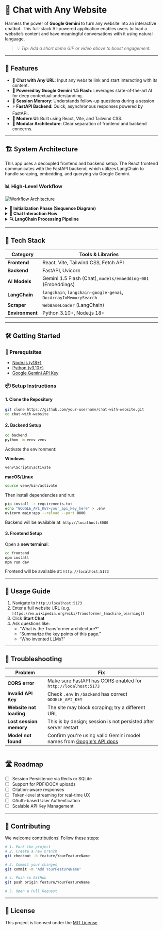
# 🧠 Chat with Any Website

Harness the power of **Google Gemini** to turn any website into an interactive chatbot. This full-stack AI-powered application enables users to load a website’s content and have meaningful conversations with it using natural language.

> 💡 *Tip: Add a short demo GIF or video above to boost engagement.*

---

## 🚀 Features

- 🔗 **Chat with Any URL**: Input any website link and start interacting with its content.
- 🧠 **Powered by Google Gemini 1.5 Flash**: Leverages state-of-the-art AI for deep contextual understanding.
- 🧵 **Session Memory**: Understands follow-up questions during a session.
- ⚡ **FastAPI Backend**: Quick, asynchronous responses powered by FastAPI.
- 🎨 **Modern UI**: Built using React, Vite, and Tailwind CSS.
- 🧩 **Modular Architecture**: Clear separation of frontend and backend concerns.

---

## 🏗️ System Architecture

This app uses a decoupled frontend and backend setup. The React frontend communicates with the FastAPI backend, which utilizes LangChain to handle scraping, embedding, and querying via Google Gemini.

### 📊 High-Level Workflow
![Workflow Architecture](https://github.com/user-attachments/assets/ed1c64c8-05c1-40b4-8407-ef8b3d68e979)

<details>
<summary><strong>🔧 Initialization Phase (Sequence Diagram)</strong></summary>

![Initialization Phase](https://github.com/user-attachments/assets/29773231-145b-4bd3-82d8-2f6d4062a617)

</details>

<details>
<summary><strong>💬 Chat Interaction Flow</strong></summary>

![Chat Interaction](https://github.com/user-attachments/assets/3ba7402d-000f-4a8c-9b3f-26a0bc37f4f1)

</details>

<details>
<summary><strong>🔍 LangChain Processing Pipeline</strong></summary>

![LangChain Pipeline](https://github.com/user-attachments/assets/86bb3a3f-d763-4809-b93a-4d17d4cbc871)

</details>

---

## 🧰 Tech Stack

| Category         | Tools & Libraries                                                                 |
|------------------|------------------------------------------------------------------------------------|
| **Frontend**      | React, Vite, Tailwind CSS, Fetch API                                              |
| **Backend**       | FastAPI, Uvicorn                                                                 |
| **AI Models**     | Gemini 1.5 Flash (Chat), `models/embedding-001` (Embeddings)                     |
| **LangChain**     | `langchain`, `langchain-google-genai`, `DocArrayInMemorySearch`                  |
| **Scraper**       | `WebBaseLoader` (LangChain)                                                      |
| **Environment**   | Python 3.10+, Node.js 18+                                                         |

---

## 🛠️ Getting Started

### 🔐 Prerequisites

- [Node.js (v18+)](https://nodejs.org/)
- [Python (v3.10+)](https://www.python.org/)
- [Google Gemini API Key](https://aistudio.google.com/app/apikey)

### 📦 Setup Instructions

#### 1. Clone the Repository

```bash
git clone https://github.com/your-username/chat-with-website.git
cd chat-with-website
```

#### 2. Backend Setup

```bash
cd backend
python -m venv venv
```

Activate the environment:

**Windows**
```bash
venv\Scripts\activate
```

**macOS/Linux**
```bash
source venv/bin/activate
```

Then install dependencies and run:

```bash
pip install -r requirements.txt
echo "GOOGLE_API_KEY=your_api_key_here" > .env
uvicorn main:app --reload --port 8000
```

Backend will be available at: `http://localhost:8000`

#### 3. Frontend Setup

Open a **new terminal**:

```bash
cd frontend
npm install
npm run dev
```

Frontend will be available at: `http://localhost:5173`

---

## 📖 Usage Guide

1. Navigate to `http://localhost:5173`
2. Enter a full website URL (e.g. `https://en.wikipedia.org/wiki/Transformer_(machine_learning)`)
3. Click **Start Chat**
4. Ask questions like:
    - “What is the Transformer architecture?”
    - “Summarize the key points of this page.”
    - “Who invented LLMs?”

---

## 🧩 Troubleshooting

| Problem                    | Fix                                                                                     |
|----------------------------|------------------------------------------------------------------------------------------|
| **CORS error**             | Make sure FastAPI has CORS enabled for `http://localhost:5173`                          |
| **Invalid API Key**        | Check `.env` in `/backend` has correct `GOOGLE_API_KEY`                                 |
| **Website not loading**    | The site may block scraping; try a different URL                                        |
| **Lost session memory**    | This is by design; session is not persisted after server restart                        |
| **Model not found**        | Confirm you're using valid Gemini model names from [Google's API docs](https://ai.google.dev/) |

---

## 🛣️ Roadmap

- [ ] Session Persistence via Redis or SQLite  
- [ ] Support for PDF/DOCX uploads  
- [ ] Citation-aware responses  
- [ ] Token-level streaming for real-time UX  
- [ ] OAuth-based User Authentication  
- [ ] Scalable API Key Management

---

## 🤝 Contributing

We welcome contributions! Follow these steps:

```bash
# 1. Fork the project
# 2. Create a new branch
git checkout -b feature/YourFeatureName

# 3. Commit your changes
git commit -m "Add YourFeatureName"

# 4. Push to GitHub
git push origin feature/YourFeatureName

# 5. Open a Pull Request
```

---

## 📄 License

This project is licensed under the [MIT License](LICENSE).

